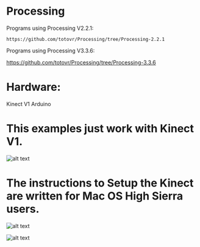 # Processing

Programs using Processing V2.2.1:

    https://github.com/totovr/Processing/tree/Processing-2.2.1
    
Programs using Processing V3.3.6:

https://github.com/totovr/Processing/tree/Processing-3.3.6

# Hardware:

Kinect V1
Arduino

# This examples just work with Kinect V1.

![alt text](https://github.com/totovr/Processing/blob/master/Images/kinectv1.jpg)

# The instructions to Setup the Kinect are written for Mac OS High Sierra users.

![alt text](https://github.com/totovr/Processing/blob/master/Images/deep.png)

![alt text](https://github.com/totovr/Processing/blob/master/Images/Point.png)
